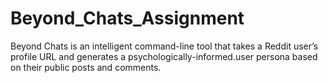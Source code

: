 # Beyond_Chats_Assignment
Beyond Chats is an intelligent command-line tool that takes a Reddit user’s profile URL and generates a psychologically-informed.user persona based on their public posts and comments.  
